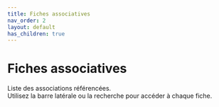 ```yaml
---
title: Fiches associatives
nav_order: 2
layout: default
has_children: true
---
```


# Fiches associatives

Liste des associations référencées.  
Utilisez la barre latérale ou la recherche pour accéder à chaque fiche.
